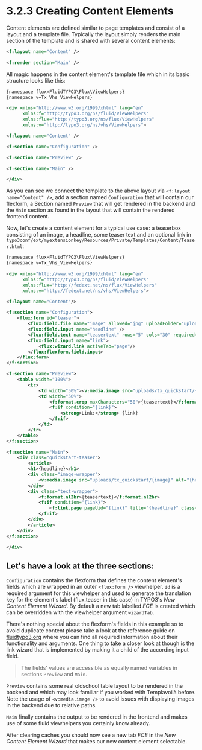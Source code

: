 3.2.3 Creating Content Elements
===============================

Content elements are defined similar to page templates and consist of a layout and a template file. Typically the layout simply renders the main section of the template and is shared with several content elements:

```xml
<f:layout name="Content" />

<f:render section="Main" />
```

All magic happens in the content element's template file which in its basic structure looks like this:

```xml
{namespace flux=FluidTYPO3\Flux\ViewHelpers}
{namespace v=Tx_Vhs_ViewHelpers}

<div xmlns="http://www.w3.org/1999/xhtml" lang="en"
      xmlns:f="http://typo3.org/ns/fluid/ViewHelpers"
      xmlns:flux="http://typo3.org/ns/flux/ViewHelpers"
      xmlns:v="http://typo3.org/ns/vhs/ViewHelpers">

<f:layout name="Content" />

<f:section name="Configuration" />

<f:section name="Preview" />

<f:section name="Main" />

</div>
```

As you can see we connect the template to the above layout via ``<f:layout name="Content" />``, add a section named ``Configuration`` that will contain our flexform, a Section named ``Preview`` that will get rendered in the backend and the ``Main`` section as found in the layout that will contain the rendered frontend content.

Now, let's create a content element for a typical use case: a teaserbox consisting of an image, a headline, some teaser text and an optional link in ``typo3conf/ext/myextensionkey/Resources/Private/Templates/Content/Teaser.html``:

```xml
{namespace flux=FluidTYPO3\Flux\ViewHelpers}
{namespace v=Tx_Vhs_ViewHelpers}

<div xmlns="http://www.w3.org/1999/xhtml" lang="en"
      xmlns:f="http://typo3.org/ns/fluid/ViewHelpers"
      xmlns:flux="http://fedext.net/ns/flux/ViewHelpers"
      xmlns:v="http://fedext.net/ns/vhs/ViewHelpers">

<f:layout name="Content"/>

<f:section name="Configuration">
    <flux:form id="teaser">
        <flux:field.file name="image" allowed="jpg" uploadFolder="uploads/tx_quickstart" minItems="1" maxItems="1" size="1" />
        <flux:field.input name="headline" />
        <flux:field.text name="teasertext" rows="5" cols="30" required="TRUE" />
        <flux:field.input name="link">
            <flux:wizard.link activeTab="page"/>
        </flux:flexform.field.input>
    </flux:form>
</f:section>

<f:section name="Preview">
	<table width="100%">
	    <tr>
	        <td width="50%"><v:media.image src="uploads/tx_quickstart/{image}" alt="{headline}" width="100" /></td>
	        <td width="50%">
	            <f:format.crop maxCharacters="50">{teasertext}</f:format.crop>
	            <f:if condition="{link}">
	                <strong>Link:</strong> {link}
	            </f:if>
	        </td>
	    </tr>
	</table>
</f:section>

<f:section name="Main">
	<div class="quickstart-teaser">
	    <article>
	    <h1>{headline}</h1>
	    <div class="image-wrapper">
	        <v:media.image src="uploads/tx_quickstart/{image}" alt="{headline}" width="200" />
	    </div>
	    <div class="text-wrapper">
	        <f:format.nl2br>{teasertext}</f:format.nl2br>
	        <f:if condition="{link}">
	            <f:link.page pageUid="{link}" title="{headline}" class="readmore">read more</f:link.page>
	        </f:if>
	    </div>
	    </article>
	</div>
</f:section>

</div>
```

## Let's have a look at the three sections:

``Configuration`` contains the flexform that defines the content element's fields which are wrapped in an outer ``<flux:form />`` viewhelper. ``id`` is a required argument for this viewhelper and used to generate the translation key for the element's label (flux.teaser in this case) in TYPO3's _New Content Element Wizard_. By default a new tab labelled _FCE_ is created which can be overridden with the viewhelper argument ``wizardTab``.

There's nothing special about the flexform's fields in this example so to avoid duplicate content please take a look at the reference guide on [fluidtypo3.org](http://fluidtypo3.org/viewhelpers/flux.html) where you can find all required information about their functionality and arguments. One thing to take a closer look at though is the link wizard that is implemented by making it a child of the according input field.

> The fields' values are accessible as equally named variables in sections ``Preview`` and ``Main``.

``Preview`` contains some real oldschool table layout to be rendered in the backend and which may look familiar if you worked with Templavoilà before. Note the usage of ``<v:media.image />`` to avoid issues with displaying images in the backend due to relative paths.

``Main`` finally contains the output to be rendered in the frontend and makes use of some fluid viewhelpers you certainly know already.

After clearing caches you should now see a new tab _FCE_ in the _New Content Element Wizard_ that makes our new content element selectable.
